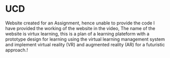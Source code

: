 # UCD
Website created for an Assignment, hence unable to provide the code
I have provided the working of the website in the video, 
The name of the website is virtux learning, this is a plan of a learning plateform with a prototype design for learning using the virtual learning management system and implement virtual reality (VR) and augmented reality (AR) for a futuristic approach.!


